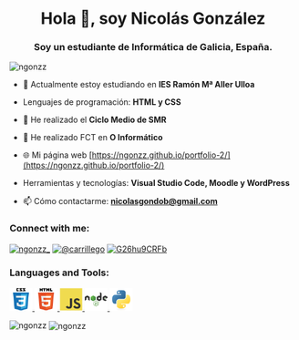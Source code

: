 <h1 align="center">Hola 👋, soy Nicolás González</h1>
<h3 align="center">Soy un estudiante de Informática de Galicia, España.</h3>

<p align="left"> <img src="https://komarev.com/ghpvc/?username=ngonzz&label=Profile%20views&color=0e75b6&style=flat" alt="ngonzz" /> </p>


- 🔭 Actualmente estoy estudiando en **IES Ramón Mª Aller Ulloa**

- Lenguajes de programación: **HTML y CSS**

- 📌 He realizado el **Ciclo Medio de SMR**

- 🌱 He realizado FCT en **O Informático**

- 🌐 Mi página web [https://ngonzz.github.io/portfolio-2/](https://ngonzz.github.io/portfolio-2/)

- Herramientas y tecnologías: **Visual Studio Code, Moodle y WordPress**

- 📫 Cómo contactarme: **nicolasgondob@gmail.com**

<h3 align="left">Connect with me:</h3>
<p align="left">
<a href="https://instagram.com/ngonzz_" target="blank"><img align="center" src="https://raw.githubusercontent.com/rahuldkjain/github-profile-readme-generator/master/src/images/icons/Social/instagram.svg" alt="ngonzz_" height="30" width="40" /></a>
<a href="https://www.youtube.com/c/@carrillego" target="blank"><img align="center" src="https://raw.githubusercontent.com/rahuldkjain/github-profile-readme-generator/master/src/images/icons/Social/youtube.svg" alt="@carrillego" height="30" width="40" /></a>
<a href="https://discord.gg/G26hu9CRFb" target="blank"><img align="center" src="https://raw.githubusercontent.com/rahuldkjain/github-profile-readme-generator/master/src/images/icons/Social/discord.svg" alt="G26hu9CRFb" height="30" width="40" /></a>
</p>

<h3 align="left">Languages and Tools:</h3>
<p align="left"> <a href="https://www.w3schools.com/css/" target="_blank" rel="noreferrer"> <img src="https://raw.githubusercontent.com/devicons/devicon/master/icons/css3/css3-original-wordmark.svg" alt="css3" width="40" height="40"/> </a> <a href="https://www.w3.org/html/" target="_blank" rel="noreferrer"> <img src="https://raw.githubusercontent.com/devicons/devicon/master/icons/html5/html5-original-wordmark.svg" alt="html5" width="40" height="40"/> </a> <a href="https://developer.mozilla.org/en-US/docs/Web/JavaScript" target="_blank" rel="noreferrer"> <img src="https://raw.githubusercontent.com/devicons/devicon/master/icons/javascript/javascript-original.svg" alt="javascript" width="40" height="40"/> </a> <a href="https://nodejs.org" target="_blank" rel="noreferrer"> <img src="https://raw.githubusercontent.com/devicons/devicon/master/icons/nodejs/nodejs-original-wordmark.svg" alt="nodejs" width="40" height="40"/> </a> <a href="https://www.python.org" target="_blank" rel="noreferrer"> <img src="https://raw.githubusercontent.com/devicons/devicon/master/icons/python/python-original.svg" alt="python" width="40" height="40"/> </a> </p>

<p><img align="left" src="https://github-readme-stats.vercel.app/api/top-langs?username=ngonzz&show_icons=true&locale=en&layout=compact" alt="ngonzz" /></p>

<p>&nbsp;<img align="center" src="https://github-readme-stats.vercel.app/api?username=ngonzz&show_icons=true&locale=en" alt="ngonzz" /></p>

